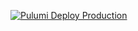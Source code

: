 [![Pulumi Deploy Production](https://github.com/ruchernchong/lta-datasets-updater/actions/workflows/pulumi.prod.yml/badge.svg)](https://github.com/ruchernchong/lta-datasets-updater/actions/workflows/pulumi.prod.yml)
